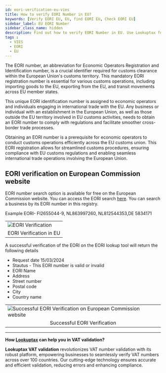 ```yaml
---
id: eori-verification-eu-vies
title: How to verify EORI Number in EU?
keywords: [Verify EORI EU, EU, find EORI EU, Check EORI EU]
sidebar_label: EU EORI Number
sidebar_class_name: hidden
description: Find out how to verify EORI Number in EU. Use Lookuptax for hassle-free validation of VAT Number in EU.
tags : 
  - VIES
  - EORI
  - EU
---
```



The EORI number, an abbreviation for Economic Operators Registration and Identification number, is a crucial identifier required for customs clearance within the European Union's customs territory. This mandatory EORI registration number is essential for various customs operations, including importing goods to the EU, exporting from the EU, and transit movements across EU member states.

This unique EORI identification number is assigned to economic operators and individuals engaging in international trade with the EU. Any business or individual with an establishment in the European Union, as well as those outside the EU territory involved in EU customs activities, needs to obtain an EORI number to comply with regulations and facilitate smoother cross-border trade processes.

Obtaining an EORI number is a prerequisite for economic operators to conduct customs operations efficiently across the EU customs union. This EORI registration allows for streamlined customs procedures, ensuring compliance with EU customs regulations and enabling seamless international trade operations involving the European Union.


## EORI verification on European Commission website

EORI number search option is available for free on the European Commission website. You can access the EORI search [here](https://ec.europa.eu/taxation_customs/dds2/eos/eori_validation.jsp). You can  search a business by its EORI number in this registry.


Example EORI- FI2655044-9, NL863997260, NL812544353,DE 5834171

<table align="center" border="0px" border-color="#dedede"><tr><td>
  <img src="/docs/img/verify/eori-eu.PNG" alt="EORI Verification" title="EORI Verification"/>
  </td></tr>
  <tr><td align="center">EORI Verification in EU</td></tr>
</table>


A successful verification of the EORI on the EORI lookup tool will return the following details


* Request date  15/03/2024
* Stautus - This EORI number is valid or invalid
* EORI Name 
* Address  
* Street number 
* Postal code 
* City  
* Country name 



<table align="center" border="0px" border-color="#dedede"><tr><td>
  <img src="/docs/img/verify/eori-details-eu.PNG" alt="Successful EORI Verification on European Commission website" title="Successful EORI Verification on European Commission website"/>
  </td></tr>
  <tr><td align="center">Successful EORI Verification</td></tr>
</table>


----
**How [Lookuptax](https://lookuptax.com/) can help you in VAT validation?**

**Lookuptax VAT validation** revolutionizes VAT number validation with its robust platform, empowering businesses to seamlessly verify VAT numbers across over 100 countries. Our cutting-edge technology ensures accurate and efficient validation, reducing errors and enhancing compliance.